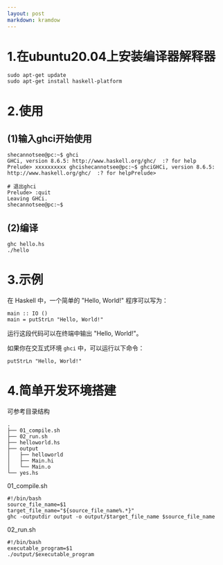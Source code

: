 ```yaml
---
layout: post
markdown: kramdow
---
```

# 1.在ubuntu20.04上安装编译器解释器

```shell
sudo apt-get update
sudo apt-get install haskell-platform
```

# 2.使用

## (1)输入ghci开始使用

```shell
shecannotsee@pc:~$ ghci
GHCi, version 8.6.5: http://www.haskell.org/ghc/  :? for help
Prelude> xxxxxxxxxx ghcishecannotsee@pc:~$ ghciGHCi, version 8.6.5: http://www.haskell.org/ghc/  :? for helpPrelude> 
```

```shell
# 退出ghci
Prelude> :quit
Leaving GHCi.
shecannotsee@pc:~$
```

## (2)编译

```shell
ghc hello.hs
./hello
```

# 3.示例

在 Haskell 中，一个简单的 "Hello, World!" 程序可以写为：

```
main :: IO ()
main = putStrLn "Hello, World!"
```

运行这段代码可以在终端中输出 "Hello, World!"。

如果你在交互式环境 `ghci` 中，可以运行以下命令：

```
putStrLn "Hello, World!"
```

# 4.简单开发环境搭建

可参考目录结构

```
.
├── 01_compile.sh
├── 02_run.sh
├── helloworld.hs
├── output
│   ├── helloworld
│   ├── Main.hi
│   └── Main.o
└── yes.hs
```

01_compile.sh

```shell
#!/bin/bash
source_file_name=$1
target_file_name="${source_file_name%.*}"
ghc -outputdir output -o output/$target_file_name $source_file_name
```

02_run.sh

```shell
#!/bin/bash
executable_program=$1
./output/$executable_program
```

